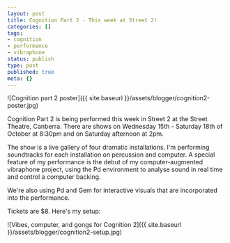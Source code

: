 ```yaml
---
layout: post
title: Cognition Part 2 - This week at Street 2!
categories: []
tags:
- cognition
- performance
- vibraphone
status: publish
type: post
published: true
meta: {}
---
```


![Cognition part 2 poster]({{ site.baseurl }}/assets/blogger/cognition2-poster.jpg)

<!-- [![](http://farm4.static.flickr.com/3248/2937121919_3b44c71c5c.jpg?v=0)](http://farm4.static.flickr.com/3248/2937121919_3b44c71c5c.jpg?v=0) -->

Cognition Part 2 is being performed this week in Street 2 at the Street Theatre, Canberra. There are shows on Wednesday 15th - Saturday 18th of October at 8:30pm and on Saturday afternoon at 2pm.

The show is a live gallery of four dramatic installations. I'm performing soundtracks for each installation on percussion and computer. A special feature of my performance is the debut of my computer-augmented vibraphone project, using the Pd environment to analyse sound in real time and control a computer backing.

We're also using Pd and Gem for interactive visuals that are incorporated into the performance.

Tickets are $8. Here's my setup:

![Vibes, computer, and gongs for Cognition 2]({{ site.baseurl }}/assets/blogger/cognition2-setup.jpg)

<!-- [![](http://farm4.static.flickr.com/3056/2937928516_57c2d87d12.jpg?v=0)](http://farm4.static.flickr.com/3056/2937928516_57c2d87d12.jpg?v=0) -->
